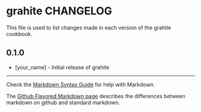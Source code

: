 grahite CHANGELOG
=================

This file is used to list changes made in each version of the grahite cookbook.

0.1.0
-----
- [your_name] - Initial release of grahite

- - -
Check the [Markdown Syntax Guide](http://daringfireball.net/projects/markdown/syntax) for help with Markdown.

The [Github Flavored Markdown page](http://github.github.com/github-flavored-markdown/) describes the differences between markdown on github and standard markdown.
